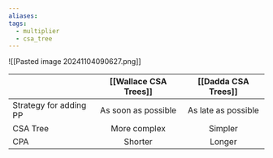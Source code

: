 ```yaml
---
aliases: 
tags:
  - multiplier
  - csa_tree
---
```

![[Pasted image 20241104090627.png]]

|                        | [[Wallace CSA Trees]] | [[Dadda CSA Trees]] |
| :--------------------- | :-------------------: | :-----------------: |
| Strategy for adding PP |  As soon as possible  | As late as possible |
| CSA Tree               |     More complex      |       Simpler       |
| CPA                    |        Shorter        |       Longer        |
